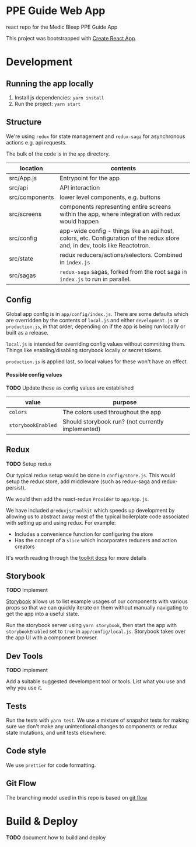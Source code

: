 # PPE Guide Web App

react repo for the Medic Bleep PPE Guide App

This project was bootstrapped with [Create React App](https://github.com/facebook/create-react-app).

# Development

## Running the app locally

1. Install js dependencies: `yarn install`
2. Run the project: `yarn start`

## Structure

We're using `redux` for state management and `redux-saga` for asynchronous actions e.g. api requests.

The bulk of the code is in the `app` directory.

| location       | contents                                                                                                                     |
| -------------- | ---------------------------------------------------------------------------------------------------------------------------- |
| src/App.js     | Entrypoint for the app                                                                                                       |
| src/api        | API interaction                                                                                                              |
| src/components | lower level components, e.g. buttons                                                                                         |
| src/screens    | components representing entire screens within the app, where integration with redux would happen                             |
| src/config     | app-wide config - things like an api host, colors, etc. Configuration of the redux store and, in dev, tools like Reactotron. |
| src/state      | redux reducers/actions/selectors. Combined in `index.js`                                                                     |
| src/sagas      | `redux-saga` sagas, forked from the root saga in `index.js` to run in parallel.                                              |

## Config

Global app config is in `app/config/index.js`. There are some defaults which are overridden by the contents of `local.js` and either `development.js` or `production.js`, in that order, depending on if the app is being run locally or built as a release.

`local.js` is intended for overriding config values without committing them. Things like enabling/disabling storybook locally or secret tokens.

`production.js` is applied last, so local values for these won't have an effect.

#### Possible config values

**TODO** Update these as config values are established

| value              | purpose                                           |
| ------------------ | ------------------------------------------------- |
| `colors`           | The colors used throughout the app                |
| `storybookEnabled` | Should storybook run? (not currently implemented) |

## Redux

**TODO** Setup redux

Our typical redux setup would be done in `config/store.js`. This would setup the redux store, add middleware (such as redux-saga and redux-persist).

We would then add the react-redux `Provider` to `app/App.js`.

We have included `@reduxjs/toolkit` which speeds up development by allowing us to abstract away most of the typical boilerplate code associated with setting up and using redux. For example:

- Includes a convenience function for configuring the store
- Has the concept of a `slice` which incorporates reducers and action creators

It's worth reading through the [toolkit docs](https://redux-toolkit.js.org/) for more details

## Storybook

**TODO** Implement

[Storybook](https://storybook.js.org/) allows us to list example usages of our components with various props so that we can quickly iterate on them without manually navigating to get the app into a useful state.

Run the storybook server using `yarn storybook`, then start the app with `storybookEnabled` set to `true` in `app/config/local.js`. Storybook takes over the app UI with a component browser.

## Dev Tools

**TODO** Implement

Add a suitable suggested develompent tool or tools. List what you use and why you use it.

## Tests

Run the tests with `yarn test`. We use a mixture of snapshot tests for making sure we don't make any unintentional changes to components or redux state mutations, and unit tests elsewhere.

## Code style

We use `prettier` for code formatting.

## Git Flow

The branching model used in this repo is based on [git
flow](https://nvie.com/posts/a-successful-git-branching-model/)

# Build & Deploy

**TODO** document how to build and deploy
